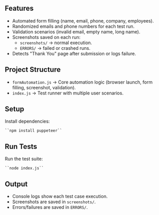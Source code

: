 ## Features

- Automated form filling (name, email, phone, company, employees).
- Randomized emails and phone numbers for each test run.
- Validation scenarios (invalid email, empty name, long name).
- Screenshots saved on each run:
  - `screenshots/` → normal execution.
  - `ERRORS/` → failed or crashed runs.
- Detects "Thank You" page after submission or logs failure.

## Project Structure

- `formAutomation.js` → Core automation logic (browser launch, form filling, screenshot, validation).
- `index.js` → Test runner with multiple user scenarios.

## Setup

Install dependencies:

    ``npm install puppeteer``

## Run Tests

Run the test suite:

    ``node index.js``

## Output

- Console logs show each test case execution.
- Screenshots are saved in `screenshots/`.
- Errors/failures are saved in `ERRORS/`.
